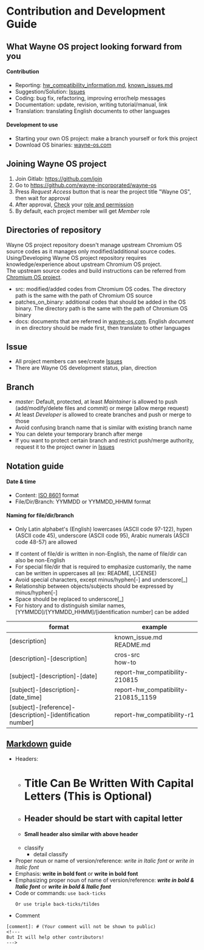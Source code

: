 # Contribution and Development Guide

## What Wayne OS project looking forward from you
#### Contribution
- Reporting: [hw_compatibility_information.md](https://github.com/wayne-incorporated/wayne-os/blob/main/docs/en/release/hw_compatibility_information.md), [known_issues.md](https://github.com/wayne-incorporated/wayne-os/blob/main/docs/en/release/known_issues.md)
- Suggestion/Solution: [Issues](https://gitlab.com/wayne-inc/wayne_os/-/issues)
- Coding: bug fix, refactoring, improving error/help messages
- Documentation: update, revision, writing tutorial/manual, link
- Translation: translating English documents to other languages
#### Development to use
- Starting your own OS project: make a branch yourself or fork this project
- Download OS binaries: [wayne-os.com](http://wayne-os.com/download-wayne-os-binary/)

## Joining Wayne OS project
1) Join Gitlab: https://github.com/join
2) Go to https://github.com/wayne-incorporated/wayne-os
3) Press _Request Access_ button that is near the project title "Wayne OS", then wait for approval
4) After approval, [Check](https://github.com/orgs/wayne-incorporated/people) your [role and permission](https://docs.github.com/en/organizations/managing-user-access-to-your-organizations-repositories/managing-repository-roles/repository-roles-for-an-organization)
5) By default, each project member will get *Member* role

## Directories of repository
Wayne OS project repository doesn't manage upstream Chromium OS source codes as it manages only modified/additional source codes.
<br>Using/Developing Wayne OS project repository requires knowledge/experience about upstream Chromium OS project.
<br>The upstream source codes and build instructions can be referred from [Chromium OS project](http://dev.chromium.org/chromium-os).
- src: modified/added codes from Chromium OS codes. The directory path is the same with the path of Chromium OS source
- patches_on_binary: additional codes that should be added in the OS binary. The directory path is the same with the path of Chromium OS binary
- docs: documents that are referred in [wayne-os.com](https://wayne-os.com). English _document_ in en directory should be made first, then translate to other languages

## Issue
- All project members can see/create [Issues](https://gitlab.com/wayne-inc/wayne_os/-/issues)
- There are Wayne OS development status, plan, direction

## Branch
- *master*: Default, protected, at least *Maintainer* is allowed to push (add/modify/delete files and commit) or merge (allow merge request)
- At least *Developer* is allowed to create branches and push or merge to those
- Avoid confusing branch name that is similar with existing branch name
- You can delete your temporary branch after merge
- If you want to protect certain branch and restrict push/merge authority, request it to the project owner in [Issues](https://gitlab.com/wayne-inc/wayne_os/-/issues)

## Notation guide
#### Date & time
- Content: [ISO 8601](https://en.wikipedia.org/wiki/ISO_8601) format
- File/Dir/Branch: YYMMDD or YYMMDD_HHMM format

#### Naming for file/dir/branch
- Only Latin alphabet's (English) lowercases (ASCII code 97-122), hypen (ASCII code 45), underscore (ASCII code 95), Arabic numerals (ASCII code 48-57) are allowed
<!--- 
Most of files in Chromium OS project are written in lowercases, except the files which are from external project.
If we allow uppercases, sometimes it's confuse (ex: docs? Docs? DOCS?).
--->
- If content of file/dir is written in non-English, the name of file/dir can also be non-English
- For special file/dir that is required to emphasize customarily, the name can be written in uppercases all (ex: README, LICENSE)
- Avoid special characters, except minus/hyphen[-] and underscore[_]
- Relationship between objects/subjects should be expressed by minus/hyphen[-]
- Space should be replaced to underscore[_]
- For history and to distinguish similar names, [YYMMDD]/[YYMMDD_HHMM]/[identification number] can be added

|format|example|
| --- | --- |
|[description]|known_issue.md<br>README.md|
|[description]-[description]|cros-src<br>how-to|
|[subject]-[description]-[date]|report-hw_compatibility-210815|
|[subject]-[description]-[date_time]|report-hw_compatibility-210815_1159|
|[subject]-[reference]-[description]-[identification number]|report-hw_compatibility-r1|

## [Markdown](https://en.wikipedia.org/wiki/Markdown) guide
- Headers:
    - # Title Can Be Written With Capital Letters (This is Optional)
    - ## Header should be start with capital letter
    - #### Small header also similar with above header
    - classify
        - detail classify
- Proper noun or name of version/reference: *write in Italic font* or _write in Italic font_
- Emphasis: **write in bold font** or __write in bold font__
- Emphasizing proper noun of name of version/reference: ***write in bold & Italic font*** or ___write in bold & Italic font___
- Code or commands: `use back-ticks`
    ```
    Or use triple back-ticks/tildes
    ```
- Comment
```
[comment]: # (Your comment will not be shown to public)
<!--- 
But It will help other contributors!
--->
```
